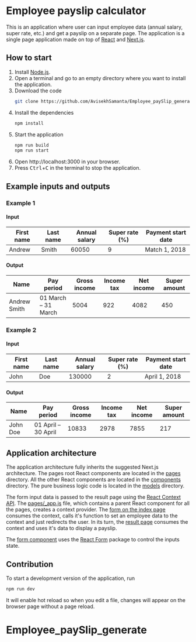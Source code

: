 # Employee payslip calculator

This is an application where user can input employee data (annual salary, super rate, etc.) and get a payslip on a separate page.
The application is a single page application made on top of [React](http://reactjs.org) and [Next.js](http://nextjs.org/). 



## How to start

1. Install [Node.js](http://nodejs.org/en/).
2. Open a terminal and go to an empty directory where you want to install the application.
3. Download the code
    ```bash
    git clone https://github.com/AvisekhSamanta/Employee_paySlip_generate.git.
    ```
4. Install the dependencies
    ```bash
    npm install
    ```
5. Start the application
    ```bash
    npm run build
    npm run start
    ```
6. Open http://localhost:3000 in your browser.
7. Press <kbd>Ctrl</kbd>+<kbd>C</kbd> in the terminal to stop the application.


## Example inputs and outputs

### Example 1

#### Input

| First name | Last name | Annual salary | Super rate (%) | Payment start date |
| ---------- | --------- | ------------- | -------------- | ------------------ |
| Andrew     | Smith     | 60050         | 9              | Match 1, 2018      |

#### Output

| Name         | Pay period          | Gross income | Income tax | Net income | Super amount |
| ------------ | ------------------- | ------------ | ---------- | ---------- | ------------ |
| Andrew Smith | 01 March – 31 March | 5004         | 922        | 4082       | 450          |

### Example 2

#### Input

| First name | Last name | Annual salary | Super rate (%) | Payment start date |
| ---------- | --------- | ------------- | -------------- | ------------------ |
| John       | Doe       | 130000        | 2              | April 1, 2018      |

#### Output

| Name         | Pay period          | Gross income | Income tax | Net income | Super amount |
| ------------ | ------------------- | ------------ | ---------- | ---------- | ------------ |
| John Doe     | 01 April – 30 April | 10833        | 2978       | 7855       | 217          |


## Application architecture

The application architecture fully inherits the suggested Next.js architecture.
The pages root React components are located in the [pages](pages) directory.
All the other React components are located in the [components](components) directory.
The pure business logic code is located in the [models](models) directory.

The form input data is passed to the result page using the [React Context API](https://reactjs.org/docs/context.html).
The [pages/_app.js](pages/_app.js) file, which contains a parent React component for all the pages, creates a context provider.
The [form on the index page](components/EmployeeForm.js) consumes the context, calls it's function to set an employee data to the context and just redirects the user.
In its turn, the [result page](pages/result.js) consumes the context and uses it's data to display a payslip. 

The [form component](components/EmployeeForm.js) uses the [React Form](https://react-form.js.org/) package to control the inputs state.  

## Contribution

To start a development version of the application, run

```bash
npm run dev
```

It will enable hot reload so when you edit a file, changes will appear on the browser page without a page reload.
# Employee_paySlip_generate
